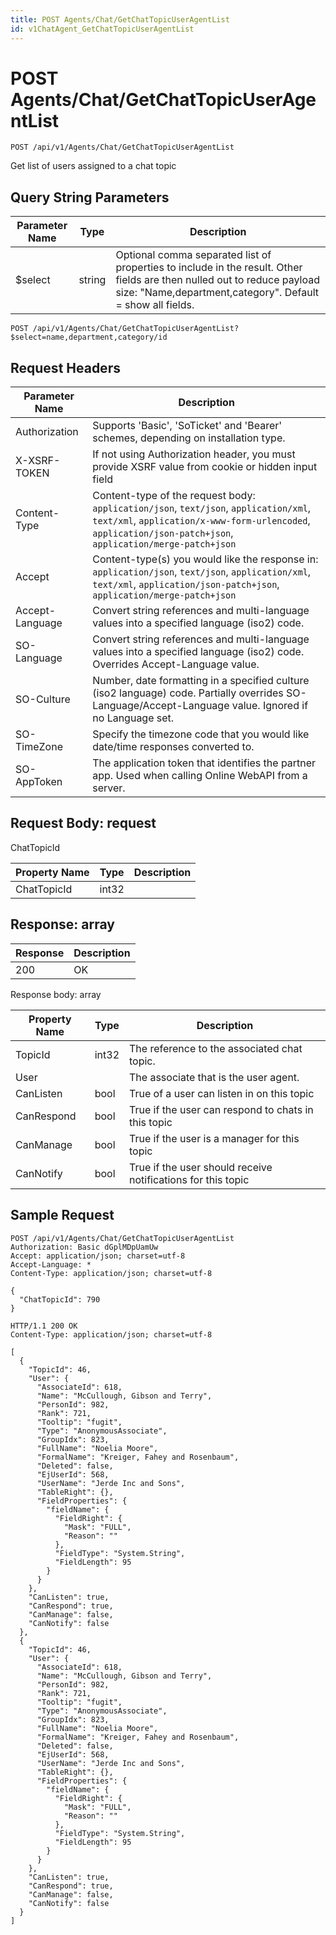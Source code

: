 ```yaml
---
title: POST Agents/Chat/GetChatTopicUserAgentList
id: v1ChatAgent_GetChatTopicUserAgentList
---
```


# POST Agents/Chat/GetChatTopicUserAgentList

```http
POST /api/v1/Agents/Chat/GetChatTopicUserAgentList
```

Get list of users assigned to a chat topic







## Query String Parameters

| Parameter Name | Type |  Description |
|----------------|------|--------------|
| $select | string |  Optional comma separated list of properties to include in the result. Other fields are then nulled out to reduce payload size: "Name,department,category". Default = show all fields. |

```http
POST /api/v1/Agents/Chat/GetChatTopicUserAgentList?$select=name,department,category/id
```


## Request Headers

| Parameter Name | Description |
|----------------|-------------|
| Authorization  | Supports 'Basic', 'SoTicket' and 'Bearer' schemes, depending on installation type. |
| X-XSRF-TOKEN   | If not using Authorization header, you must provide XSRF value from cookie or hidden input field |
| Content-Type | Content-type of the request body: `application/json`, `text/json`, `application/xml`, `text/xml`, `application/x-www-form-urlencoded`, `application/json-patch+json`, `application/merge-patch+json` |
| Accept         | Content-type(s) you would like the response in: `application/json`, `text/json`, `application/xml`, `text/xml`, `application/json-patch+json`, `application/merge-patch+json` |
| Accept-Language | Convert string references and multi-language values into a specified language (iso2) code. |
| SO-Language | Convert string references and multi-language values into a specified language (iso2) code. Overrides Accept-Language value. |
| SO-Culture | Number, date formatting in a specified culture (iso2 language) code. Partially overrides SO-Language/Accept-Language value. Ignored if no Language set. |
| SO-TimeZone | Specify the timezone code that you would like date/time responses converted to. |
| SO-AppToken | The application token that identifies the partner app. Used when calling Online WebAPI from a server. |

## Request Body: request  

ChatTopicId 

| Property Name | Type |  Description |
|----------------|------|--------------|
| ChatTopicId | int32 |  |


## Response: array



| Response | Description |
|----------------|-------------|
| 200 | OK |

Response body: array

| Property Name | Type |  Description |
|----------------|------|--------------|
| TopicId | int32 | The reference to the associated chat topic. |
| User |  | The associate that is the user agent. |
| CanListen | bool | True of a user can listen in on this topic |
| CanRespond | bool | True if the user can respond to chats in this topic |
| CanManage | bool | True if the user is a manager for this topic |
| CanNotify | bool | True if the user should receive notifications for this topic |

## Sample Request

```http!
POST /api/v1/Agents/Chat/GetChatTopicUserAgentList
Authorization: Basic dGplMDpUamUw
Accept: application/json; charset=utf-8
Accept-Language: *
Content-Type: application/json; charset=utf-8

{
  "ChatTopicId": 790
}
```

```http_
HTTP/1.1 200 OK
Content-Type: application/json; charset=utf-8

[
  {
    "TopicId": 46,
    "User": {
      "AssociateId": 618,
      "Name": "McCullough, Gibson and Terry",
      "PersonId": 982,
      "Rank": 721,
      "Tooltip": "fugit",
      "Type": "AnonymousAssociate",
      "GroupIdx": 823,
      "FullName": "Noelia Moore",
      "FormalName": "Kreiger, Fahey and Rosenbaum",
      "Deleted": false,
      "EjUserId": 568,
      "UserName": "Jerde Inc and Sons",
      "TableRight": {},
      "FieldProperties": {
        "fieldName": {
          "FieldRight": {
            "Mask": "FULL",
            "Reason": ""
          },
          "FieldType": "System.String",
          "FieldLength": 95
        }
      }
    },
    "CanListen": true,
    "CanRespond": true,
    "CanManage": false,
    "CanNotify": false
  },
  {
    "TopicId": 46,
    "User": {
      "AssociateId": 618,
      "Name": "McCullough, Gibson and Terry",
      "PersonId": 982,
      "Rank": 721,
      "Tooltip": "fugit",
      "Type": "AnonymousAssociate",
      "GroupIdx": 823,
      "FullName": "Noelia Moore",
      "FormalName": "Kreiger, Fahey and Rosenbaum",
      "Deleted": false,
      "EjUserId": 568,
      "UserName": "Jerde Inc and Sons",
      "TableRight": {},
      "FieldProperties": {
        "fieldName": {
          "FieldRight": {
            "Mask": "FULL",
            "Reason": ""
          },
          "FieldType": "System.String",
          "FieldLength": 95
        }
      }
    },
    "CanListen": true,
    "CanRespond": true,
    "CanManage": false,
    "CanNotify": false
  }
]
```